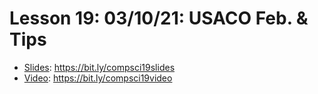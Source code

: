 # Lesson 19: 03/10/21: USACO Feb. & Tips
* [Slides](https://bit.ly/compsci19slides): https://bit.ly/compsci19slides  
* [Video](https://bit.ly/compsci19video):  https://bit.ly/compsci19video
